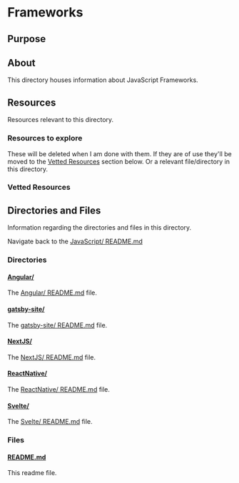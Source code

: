 # Frameworks

## Purpose

<!-- The purpose of this directory is to [...]. -->

## About

This directory houses information about JavaScript Frameworks.

<!-- [Some information about this directory.] -->

## Resources

Resources relevant to this directory.

### Resources to explore

These will be deleted when I am done with them. If they are of use they'll be moved to the [Vetted Resources](#vetted-resources) section below. Or a relevant file/directory in this directory.

<!-- - first resource

- second resource -->

### Vetted Resources

## Directories and Files

Information regarding the directories and files in this directory.

Navigate back to the [JavaScript/ README.md](../README.md)

### Directories

#### [Angular/](./Angular/)

<!-- [About_this_directory.]

[More_info_about_this_directory.] -->

The [Angular/ README.md](./Angular/README.md) file.

<!-- The `directory_name/` [README.md](./directory_name/README.md) file. -->

#### [gatsby-site/](./gatsby-site/)

<!-- [About_this_directory.]

[More_info_about_this_directory.] -->

The [gatsby-site/ README.md](./gatsby-site/README.md) file.

<!-- The `directory_name/` [README.md](./directory_name/README.md) file. -->

#### [NextJS/](./NextJS/)

<!-- [About_this_directory.]

[More_info_about_this_directory.] -->

The [NextJS/ README.md](./NextJS/README.md) file.

<!-- The `directory_name/` [README.md](./directory_name/README.md) file. -->

#### [ReactNative/](./ReactNative/)

<!-- [About_this_directory.]

[More_info_about_this_directory.] -->

The [ReactNative/ README.md](./ReactNative/README.md) file.

<!-- The `directory_name/` [README.md](./directory_name/README.md) file. -->

#### [Svelte/](./Svelte/)

<!-- [About_this_directory.]

[More_info_about_this_directory.] -->

The [Svelte/ README.md](./Svelte/README.md) file.

<!-- The `directory_name/` [README.md](./directory_name/README.md) file. -->

### Files

<!-- #### [name_of_other_file_in_here.extension]()

[About_this_file.]

[More_info_about_this_file.] -->

#### [README.md](./README.md)

This readme file.
